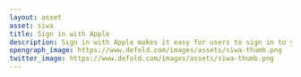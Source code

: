 ```yaml
---
layout: asset
asset: siwa
title: Sign in with Apple
description: Sign in with Apple makes it easy for users to sign in to your apps and websites using their Apple ID.
opengraph_image: https://www.defold.com/images/assets/siwa-thumb.png
twitter_image: https://www.defold.com/images/assets/siwa-thumb.png
---
```

